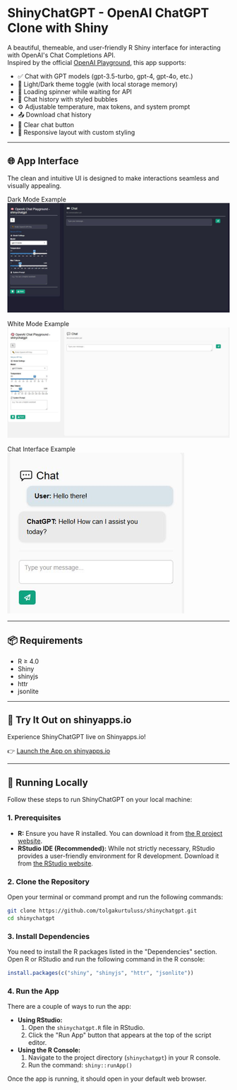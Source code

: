 # ShinyChatGPT - OpenAI ChatGPT Clone with Shiny

A beautiful, themeable, and user-friendly R Shiny interface for interacting with OpenAI's Chat Completions API.  
Inspired by the official [OpenAI Playground](https://platform.openai.com/playground), this app supports:

- ✅ Chat with GPT models (gpt-3.5-turbo, gpt-4, gpt-4o, etc.)
- 🎨 Light/Dark theme toggle (with local storage memory)
- 🔄 Loading spinner while waiting for API
- 💬 Chat history with styled bubbles
- ⚙️ Adjustable temperature, max tokens, and system prompt
- 📤 Download chat history
- 🧼 Clear chat button
- 🧩 Responsive layout with custom styling

---

## 🌐 App Interface

The clean and intuitive UI is designed to make interactions seamless and visually appealing.

Dark Mode Example
![Dark Mode Example](example1.jpg)

White Mode Example
![White Mode Example](example2.jpg)

Chat Interface Example
![Chat Interface Example](example3.jpg)

---

## 📦 Requirements

- R ≥ 4.0
- Shiny
- shinyjs
- httr
- jsonlite

---

## 🚀 Try It Out on shinyapps.io
Experience ShinyChatGPT live on Shinyapps.io!

👉 [Launch the App on shinyapps.io](https://tolgakurtuluss.shinyapps.io/shinychatgpt/)

---

## 🚀 Running Locally

Follow these steps to run ShinyChatGPT on your local machine:

### 1. Prerequisites
- **R:** Ensure you have R installed. You can download it from [the R project website](https://www.r-project.org/).
- **RStudio IDE (Recommended):** While not strictly necessary, RStudio provides a user-friendly environment for R development. Download it from [the RStudio website](https://posit.co/download/rstudio-desktop/).

### 2. Clone the Repository
Open your terminal or command prompt and run the following commands:
```bash
git clone https://github.com/tolgakurtuluss/shinychatgpt.git
cd shinychatgpt
```

### 3. Install Dependencies
You need to install the R packages listed in the "Dependencies" section. Open R or RStudio and run the following command in the R console:
```R
install.packages(c("shiny", "shinyjs", "httr", "jsonlite"))
```

### 4. Run the App
There are a couple of ways to run the app:
- **Using RStudio:**
    1. Open the `shinychatgpt.R` file in RStudio.
    2. Click the "Run App" button that appears at the top of the script editor.
- **Using the R Console:**
    1. Navigate to the project directory (`shinychatgpt`) in your R console.
    2. Run the command: `shiny::runApp()`

Once the app is running, it should open in your default web browser.

